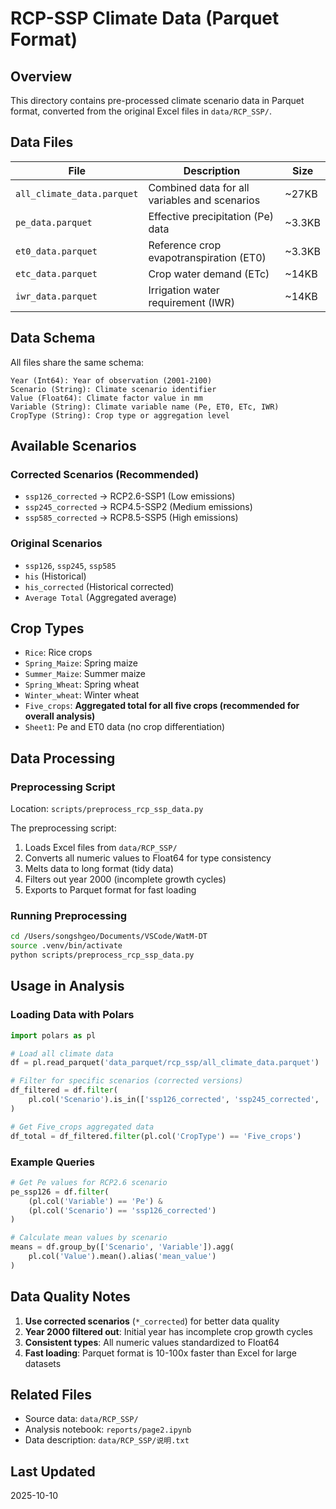 # RCP-SSP Climate Data (Parquet Format)

## Overview

This directory contains pre-processed climate scenario data in Parquet format, converted from the original Excel files in `data/RCP_SSP/`.

## Data Files

| File | Description | Size |
|------|-------------|------|
| `all_climate_data.parquet` | Combined data for all variables and scenarios | ~27KB |
| `pe_data.parquet` | Effective precipitation (Pe) data | ~3.3KB |
| `et0_data.parquet` | Reference crop evapotranspiration (ET0) | ~3.3KB |
| `etc_data.parquet` | Crop water demand (ETc) | ~14KB |
| `iwr_data.parquet` | Irrigation water requirement (IWR) | ~14KB |

## Data Schema

All files share the same schema:

```
Year (Int64): Year of observation (2001-2100)
Scenario (String): Climate scenario identifier
Value (Float64): Climate factor value in mm
Variable (String): Climate variable name (Pe, ET0, ETc, IWR)
CropType (String): Crop type or aggregation level
```

## Available Scenarios

### Corrected Scenarios (Recommended)
- `ssp126_corrected` → RCP2.6-SSP1 (Low emissions)
- `ssp245_corrected` → RCP4.5-SSP2 (Medium emissions)
- `ssp585_corrected` → RCP8.5-SSP5 (High emissions)

### Original Scenarios
- `ssp126`, `ssp245`, `ssp585`
- `his` (Historical)
- `his_corrected` (Historical corrected)
- `Average Total` (Aggregated average)

## Crop Types

- `Rice`: Rice crops
- `Spring_Maize`: Spring maize
- `Summer_Maize`: Summer maize
- `Spring_Wheat`: Spring wheat
- `Winter_wheat`: Winter wheat
- `Five_crops`: **Aggregated total for all five crops (recommended for overall analysis)**
- `Sheet1`: Pe and ET0 data (no crop differentiation)

## Data Processing

### Preprocessing Script

Location: `scripts/preprocess_rcp_ssp_data.py`

The preprocessing script:
1. Loads Excel files from `data/RCP_SSP/`
2. Converts all numeric values to Float64 for type consistency
3. Melts data to long format (tidy data)
4. Filters out year 2000 (incomplete growth cycles)
5. Exports to Parquet format for fast loading

### Running Preprocessing

```bash
cd /Users/songshgeo/Documents/VSCode/WatM-DT
source .venv/bin/activate
python scripts/preprocess_rcp_ssp_data.py
```

## Usage in Analysis

### Loading Data with Polars

```python
import polars as pl

# Load all climate data
df = pl.read_parquet('data_parquet/rcp_ssp/all_climate_data.parquet')

# Filter for specific scenarios (corrected versions)
df_filtered = df.filter(
    pl.col('Scenario').is_in(['ssp126_corrected', 'ssp245_corrected', 'ssp585_corrected'])
)

# Get Five_crops aggregated data
df_total = df_filtered.filter(pl.col('CropType') == 'Five_crops')
```

### Example Queries

```python
# Get Pe values for RCP2.6 scenario
pe_ssp126 = df.filter(
    (pl.col('Variable') == 'Pe') &
    (pl.col('Scenario') == 'ssp126_corrected')
)

# Calculate mean values by scenario
means = df.group_by(['Scenario', 'Variable']).agg(
    pl.col('Value').mean().alias('mean_value')
)
```

## Data Quality Notes

1. **Use corrected scenarios** (`*_corrected`) for better data quality
2. **Year 2000 filtered out**: Initial year has incomplete crop growth cycles
3. **Consistent types**: All numeric values standardized to Float64
4. **Fast loading**: Parquet format is 10-100x faster than Excel for large datasets

## Related Files

- Source data: `data/RCP_SSP/`
- Analysis notebook: `reports/page2.ipynb`
- Data description: `data/RCP_SSP/说明.txt`

## Last Updated

2025-10-10
